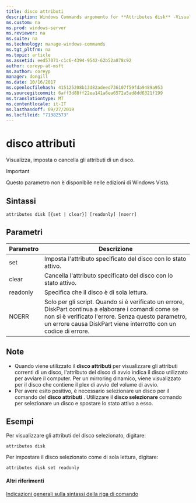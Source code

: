 ```yaml
---
title: disco attributi
description: Windows Commands argomento for **Attributes disk** -Visualizza, imposta o cancella gli attributi di un disco.
ms.custom: na
ms.prod: windows-server
ms.reviewer: na
ms.suite: na
ms.technology: manage-windows-commands
ms.tgt_pltfrm: na
ms.topic: article
ms.assetid: eed57071-c1c6-4394-9542-62b52a878c92
author: coreyp-at-msft
ms.author: coreyp
manager: dongill
ms.date: 10/16/2017
ms.openlocfilehash: 415125208b13d82adeed736107f59fda9489a953
ms.sourcegitcommit: 6aff3d88ff22ea141a6ea6572a5ad8dd6321f199
ms.translationtype: MT
ms.contentlocale: it-IT
ms.lasthandoff: 09/27/2019
ms.locfileid: "71382573"
---
```

# <a name="attributes-disk"></a>disco attributi



Visualizza, imposta o cancella gli attributi di un disco.

> [!IMPORTANT]
> Questo parametro non è disponibile nelle edizioni di Windows Vista.

## <a name="syntax"></a>Sintassi

```
attributes disk [{set | clear}] [readonly] [noerr]
```

## <a name="parameters"></a>Parametri

|Parametro|Descrizione|
|---------|-----------|
|set|Imposta l'attributo specificato del disco con lo stato attivo.|
|clear|Cancella l'attributo specificato del disco con lo stato attivo.|
|readonly|Specifica che il disco è di sola lettura.|
|NOERR|Solo per gli script. Quando si è verificato un errore, DiskPart continua a elaborare i comandi come se non si è verificato l'errore. Senza questo parametro, un errore causa DiskPart viene interrotto con un codice di errore.|

## <a name="remarks"></a>Note

-   Quando viene utilizzato il **disco attributi** per visualizzare gli attributi correnti di un disco, l'attributo del disco di avvio indica il disco utilizzato per avviare il computer. Per un mirroring dinamico, viene visualizzato per il disco che contiene il plex di avvio del volume di avvio.
-   Per avere esito positivo, è necessario selezionare un disco per il comando del **disco attributi** . Utilizzare il **disco selezionare** comando per selezionare un disco e spostare lo stato attivo a esso.

## <a name="BKMK_examples"></a>Esempi

Per visualizzare gli attributi del disco selezionato, digitare:
```
attributes disk
```
Per impostare il disco selezionato come di sola lettura, digitare:
```
attributes disk set readonly
```

#### <a name="additional-references"></a>Altri riferimenti

[Indicazioni generali sulla sintassi della riga di comando](command-line-syntax-key.md)

